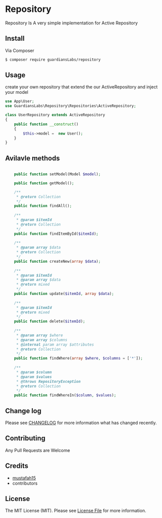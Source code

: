 # Repository




Repository Is A very simple implementation for Active Repository 
## Install

Via Composer

``` bash
$ composer require guardiansLabs/repository
```

## Usage
create your own repository that extend the our ActiveRepository and inject your model

``` php
use App\User;
use GuardiansLabs\Repository\Repositories\ActiveRepository;

class UserRepository extends ActiveRepository
{
    public function __construct()
    {
        $this->model =  new User();
    }
}
```
## Avilavle methods

``` php
    
    public function setModel(Model $model);

    public function getModel();

    /**
     * @return Collection
     */
    public function findAll();
    
    /**
     * @param $itemId
     * @return Collection
     */
    public function findItemById($itemId);
    
    /**
     * @param array $data
     * @return Collection
     */
    public function createNew(array $data);
    
    /**
     * @param $itemId
     * @param array $data
     * @return mixed
     */
    public function update($itemId, array $data);
    
    /**
     * @param $itemId
     * @return mixed
     */
    public function delete($itemId);
    
    /**
     * @param array $where
     * @param array $columns
     * @internal param array $attributes
     * @return Collection
     */
    public function findWhere(array $where, $columns = ['*']);
    
    /**
     * @param $column
     * @param $values
     * @throws RepositoryException
     * @return Collection
     */
    public function findWhereIn($column, $values);
```

## Change log

Please see [CHANGELOG](CHANGELOG.md) for more information what has changed recently.

## Contributing
Any Pull Requests are Welcome

## Credits

- [mustafah15][link-author]
- contributors
## License

The MIT License (MIT). Please see [License File](LICENSE.md) for more information.

[ico-version]: https://img.shields.io/packagist/v/GuardiansLabs/Repository.svg?style=flat-square
[ico-license]: https://img.shields.io/badge/license-MIT-brightgreen.svg?style=flat-square
[ico-scrutinizer]: https://img.shields.io/scrutinizer/coverage/g/GuardiansLabs/Repository.svg?style=flat-square
[ico-code-quality]: https://img.shields.io/scrutinizer/g/GuardiansLabs/Repository.svg?style=flat-square
[ico-downloads]: https://img.shields.io/packagist/dt/GuardiansLabs/Repository.svg?style=flat-square

[link-packagist]: https://packagist.org/packages/GuardiansLabs/Repository
[link-scrutinizer]: https://scrutinizer-ci.com/g/GuardiansLabs/Repository/code-structure
[link-code-quality]: https://scrutinizer-ci.com/g/GuardiansLabs/Repository
[link-downloads]: https://packagist.org/packages/GuardiansLabs/Repository
[link-author]: https://github.com/mustafah15
